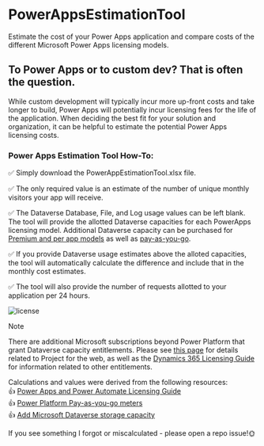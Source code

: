 # PowerAppsEstimationTool
Estimate the cost of your Power Apps application and compare costs of the different Microsoft Power Apps licensing models. 

## To Power Apps or to custom dev? That is often the question.
While custom development will typically incur more up-front costs and take longer to build, Power Apps will potentially incur licensing fees for the life of the application. When deciding the best fit for your solution and organization, it can be helpful to estimate the potential Power Apps licensing costs. 
### Power Apps Estimation Tool How-To:
:white_check_mark: Simply download the PowerAppEstimationTool.xlsx file.

:white_check_mark: The only required value is an estimate of the number of unique monthly visitors your app will receive.  

:white_check_mark: The Dataverse Database, File, and Log usage values can be left blank. The tool will provide the allotted Dataverse capacities for each PowerApps licensing model. Additional Dataverse capacity can be purchased for [Premium and per app models](https://learn.microsoft.com/en-us/power-platform/admin/add-storage#purchase-add-on-storage-capacity) as well as [pay-as-you-go](https://learn.microsoft.com/en-us/power-platform/admin/pay-as-you-go-meters?tabs=image#how-do-meters-work).  

:white_check_mark: If you provide Dataverse usage estimates above the alloted capacities, the tool will automatically calculate the difference and include that in the monthly cost estimates.  

:white_check_mark: The tool will also provide the number of requests allotted to your application per 24 hours.

![license](https://github.com/TracyGH/PowerAppsEstimationTool/assets/38665906/2ee54b83-ec74-40ff-9050-9f2bede6dae0)

> [!NOTE]
> There are additional Microsoft subscriptions beyond Power Platform that grant Dataverse capacity
> entitlements. Please see [this page](https://docs.microsoft.com/en-us/office365/servicedescriptions/project-online-service-description/project-web-service-description#project-for-the-web-and-microsoft-dataverse) for details related to Project for the web, as well as the [Dynamics 365 Licensing Guide](https://go.microsoft.com/fwlink/?LinkId=866544&clcid=0x409) for information related to other entitlements.

Calculations and values were derived from the following resources:  
:thumbsup: [Power Apps and Power Automate Licensing Guide](https://go.microsoft.com/fwlink/?linkid=2085130)  
:thumbsup: [Power Platform Pay-as-you-go meters](https://learn.microsoft.com/en-us/power-platform/admin/pay-as-you-go-meters)  
:thumbsup: [Add Microsoft Dataverse storage capacity](https://learn.microsoft.com/en-us/power-platform/admin/add-storage#purchase-add-on-storage-capacity)  

If you see something I forgot or miscalculated - please open a repo issue!:sun_with_face:
